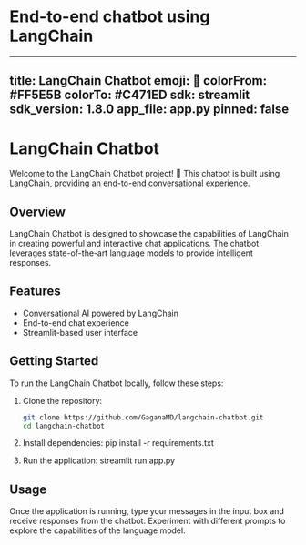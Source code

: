 # End-to-end chatbot using LangChain
 
---
title: LangChain Chatbot
emoji: 🤖
colorFrom: #FF5E5B
colorTo: #C471ED
sdk: streamlit
sdk_version: 1.8.0
app_file: app.py
pinned: false
---

# LangChain Chatbot

Welcome to the LangChain Chatbot project! 🚀 This chatbot is built using LangChain, providing an end-to-end conversational experience.

## Overview

LangChain Chatbot is designed to showcase the capabilities of LangChain in creating powerful and interactive chat applications. The chatbot leverages state-of-the-art language models to provide intelligent responses.

## Features

- Conversational AI powered by LangChain
- End-to-end chat experience
- Streamlit-based user interface

## Getting Started

To run the LangChain Chatbot locally, follow these steps:

1. Clone the repository:

   ```bash
   git clone https://github.com/GaganaMD/langchain-chatbot.git
   cd langchain-chatbot
2. Install dependencies:
   pip install -r requirements.txt
3. Run the application:
   streamlit run app.py

## Usage
Once the application is running, type your messages in the input box and receive responses from the chatbot. Experiment with different prompts to explore the capabilities of the language model.
